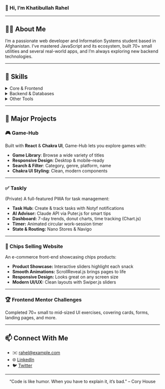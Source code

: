 <p align="center">
  <h3>👋 Hi, I’m Khatibullah Rahel</h1>
</p>

---

## 👨‍💻 About Me
I’m a passionate web developer and Information Systems student based in Afghanistan. I’ve mastered JavaScript and its ecosystem, built 70+ small utilities and several real-world apps, and I’m always exploring new backend technologies.

---

## 🔧 Skills

<details>
<summary>Core & Frontend</summary>

- **JavaScript (ES6+)** • **TypeScript**  
- **React** • **Next.js**  
- **Sass** • **Bootstrap** • **Tailwind CSS**  
</details>

<details>
<summary>Backend & Databases</summary>

- **Node.js** • (Express.js – coming soon)   
</details>

<details>
<summary>Other Tools</summary>

- **Git & GitHub** • **VS Code**  
- **Chart.js**, **Nano Stores**, **Navigo**, **Notyf**  
- **Puter.js** + **Claude API** • **ScrollReveal.js** • **Swiper.js**  
</details>

---

## 🚀 Major Projects

### 🎮 Game-Hub  
Built with **React** & **Chakra UI**, Game-Hub lets you explore games with:
- **Game Library**: Browse a wide variety of titles  
- **Responsive Design**: Desktop & mobile–ready  
- **Search & Filter**: Category, genre, platform, name  
- **Chakra UI Styling**: Clean, modern components  

---

### ✅ Taskly  
(Private) A full-featured PWA for task management:
- **Task Hub:** Create & track tasks with Notyf notifications  
- **AI Advisor:** Claude API via Puter.js for smart tips  
- **Dashboard:** 7-day trends, donut charts, time tracking (Chart.js)  
- **Timer:** Animated circular work-session timer  
- **State & Routing:** Nano Stores & Navigo  

---

### 🍟 Chips Selling Website  
An e-commerce front-end showcasing chips products:
- **Product Showcase:** Interactive sliders highlight each snack  
- **Smooth Animations:** ScrollReveal.js brings pages to life  
- **Responsive Design:** Looks great on any screen size  
- **Modern UI/UX:** Clean layouts with Swiper.js sliders  

---

### 🏆 Frontend Mentor Challenges  
Completed 70+ small to mid-sized UI exercises, covering cards, forms, landing pages, and more.

---

## 📫 Connect With Me

- ✉️ rahel@example.com  
- 🌐 [LinkedIn](https://www.linkedin.com/in/khatibullah-rahel-a93a74281/)  
- 🐦 [Twitter](https://twitter.com/rahel)  

---

<p align="center">
  “Code is like humor. When you have to explain it, it’s bad.” – Cory House
</p>
